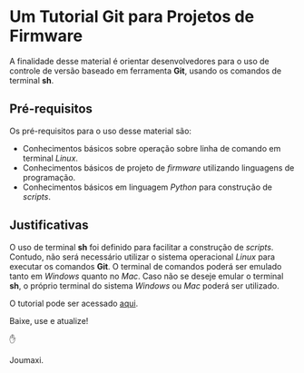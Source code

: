 # Um Tutorial Git para Projetos de Firmware
A finalidade desse material é orientar desenvolvedores para o uso de controle de versão baseado em ferramenta **Git**, usando os comandos de terminal **sh**.

## Pré-requisitos
Os pré-requisitos para o uso desse material são:

* Conhecimentos básicos sobre operação sobre linha de comando em terminal *Linux*.
* Conhecimentos básicos de projeto de *firmware* utilizando linguagens de programação.
* Conhecimentos básicos em linguagem *Python* para construção de *scripts*.

## Justificativas
O uso de terminal **sh** foi definido para facilitar a construção de *scripts*. Contudo, não será necessário utilizar o sistema operacional *Linux* para executar os comandos **Git**. 
O terminal de comandos poderá ser emulado tanto em *Windows* quanto no *Mac*. Caso não se deseje emular o terminal **sh**, o próprio terminal do sistema *Windows* ou *Mac* poderá ser utilizado.

O tutorial pode ser acessado [aqui](doc/main.md).

Baixe, use e atualize!

:hand:

Joumaxi.

